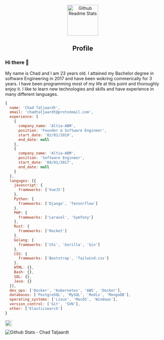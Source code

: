 <p align="center">
 <img width="100px" src="https://res.cloudinary.com/anuraghazra/image/upload/v1594908242/logo_ccswme.svg" align="center" alt="Github Readme Stats" />
 <h2 align="center">Profile</h2>
</p>

### Hi there 👋

<div>
 <p>
My name is Chad and I am 23 years old. I attained my Bachelor degree in software Engineering in 2017 and have been wokring commerically for 3 years. I have been programming most of my life at this point and thoroughly enjoy it. I like to learn new technologies and skills and have experience in many different languages. 
</p>
</h4>
</div>

```js
{
  name: 'Chad Taljaardt',
  email: 'chadtaljaardt@protonmail.com',
  experience: [
    {
      company_name: 'Altia-ABM',
      position: 'Founder & Software Engineer',
      start_date: '02/01/2019',
      end_date: null
    },
    {
      company_name: 'Altia-ABM',
      position: 'Software Engineer',
      start_date: '04/01/2017',
      end_date: null
    }
  ],
  languges: [{
    javascript: {
      frameworks: ['VueJS']
    },
    Python: {
      frameworks: ['Django', 'Tensorflow']
    },
    PHP: {
      frameworks: ['Laravel', 'Symfony']
    },
    Rust: {
      frameworks: ['Rocket']
    },
    Golang: {
      frameworks: ['Chi', 'Gorilla', 'Gin']
    },
    CSS: {
      frameworks: ['Bootstrap', 'Tailwind.css']
    },
    HTML: {},
    Bash: {},
    SQL: {},
    Java: {}
  }],
  dev_ops: ['Docker', 'Kubernetes', 'AWS', 'Docker'],
  databases: ['PostgreSQL', 'MySQL', 'Redis', 'MongoDB'],
  operating_systems: ['Linux', 'MacOS', 'Windows'],
  version_control: ['Git', 'SVN'],
  other: ['Elasticsearch']
}

```
<a href="https://www.linkedin.com/in/chad-taljaardt-480687190/">
  <img align="left" alt="Chad's LinkdeIn" width="22px" src="https://cdn.jsdelivr.net/npm/simple-icons@v3/icons/linkedin.svg" />
</a>


<br />

![Github Stats - Chad Taljaardt](https://github-readme-stats.vercel.app/api?username=ChadTaljaardt&show_icons=true)
